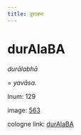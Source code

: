 ```yaml
---
title: दुरालभा
---
```


# durAlaBA

<i>durālabhā</i>  <div n="P" />= <i>yavāsa.</i>

lnum: 129

image: [563](https://www.sanskrit-lexicon.uni-koeln.de/scans/csl-apidev/servepdf.php?dict=snp&page=563)

cologne link: [durAlaBA](https://sanskrit-lexicon.uni-koeln.de/scans/csl-apidev/getword.php?dict=snp&key=durAlaBA)

